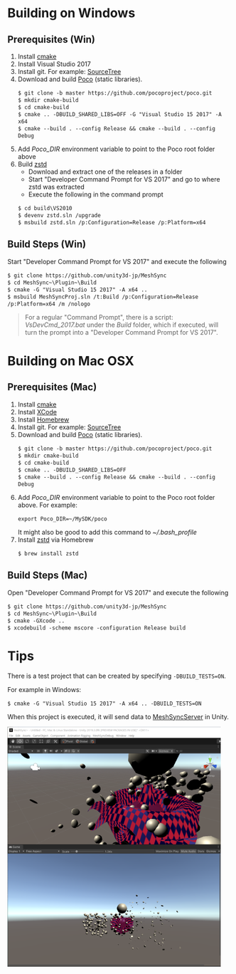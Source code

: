 # Building on Windows

## Prerequisites (Win)

1. Install [cmake](https://cmake.org/) 
1. Install Visual Studio 2017
1. Install git. For example: [SourceTree](https://www.sourcetreeapp.com/)
1. Download and build [Poco](https://pocoproject.org) (static libraries).  
    ``` 
    $ git clone -b master https://github.com/pocoproject/poco.git
    $ mkdir cmake-build
    $ cd cmake-build
    $ cmake .. -DBUILD_SHARED_LIBS=OFF -G "Visual Studio 15 2017" -A x64
    $ cmake --build . --config Release && cmake --build . --config Debug
    ```
1. Add *Poco_DIR* environment variable to point to the Poco root folder above
1. Build [zstd](https://github.com/facebook/zstd/releases)  
   * Download and extract one of the releases in a folder
   * Start "Developer Command Prompt for VS 2017" and go to where zstd was extracted
   * Execute the following in the command prompt      
    ``` 
    $ cd build\VS2010
    $ devenv zstd.sln /upgrade
    $ msbuild zstd.sln /p:Configuration=Release /p:Platform=x64
    ```



## Build Steps (Win)

Start "Developer Command Prompt for VS 2017" and execute the following

``` 
$ git clone https://github.com/unity3d-jp/MeshSync
$ cd MeshSync~\Plugin~\Build
$ cmake -G "Visual Studio 15 2017" -A x64 ..
$ msbuild MeshSyncProj.sln /t:Build /p:Configuration=Release /p:Platform=x64 /m /nologo
```

> For a regular "Command Prompt", there is a script: *VsDevCmd_2017.bat* 
> under the *Build* folder, which if executed, will turn the prompt into a 
> "Developer Command Prompt for VS 2017".

# Building on Mac OSX

## Prerequisites (Mac)

1. Install [cmake](https://cmake.org/) 
1. Install [XCode](https://developer.apple.com/xcode/)
1. Install [Homebrew](https://brew.sh/)
1. Install git. For example: [SourceTree](https://www.sourcetreeapp.com/)
1. Download and build [Poco](https://pocoproject.org) (static libraries).  
    ``` 
    $ git clone -b master https://github.com/pocoproject/poco.git
    $ mkdir cmake-build
    $ cd cmake-build
    $ cmake .. -DBUILD_SHARED_LIBS=OFF 
    $ cmake --build . --config Release && cmake --build . --config Debug
    ```
1. Add *Poco_DIR* environment variable to point to the Poco root folder above. For example:  
    ``` 
    export Poco_DIR=~/MySDK/poco
    ```  
    It might also be good to add this command to *~/.bash_profile*
1. Install [zstd](https://github.com/facebook/zstd/releases)  via Homebrew  
    ``` 
    $ brew install zstd
    ```  

## Build Steps (Mac)

Open "Developer Command Prompt for VS 2017" and execute the following

``` 
$ git clone https://github.com/unity3d-jp/MeshSync
$ cd MeshSync~\Plugin~\Build
$ cmake -GXcode ..
$ xcodebuild -scheme mscore -configuration Release build
```


# Tips

There is a test project that can be created by specifying `-DBUILD_TESTS=ON`.

For example in Windows:
``` 
$ cmake -G "Visual Studio 15 2017" -A x64 .. -DBUILD_TESTS=ON
```

When this project is executed, it will send data to 
[MeshSyncServer](../../Readme.md#MeshSyncServer) in Unity.

<img src="Images/MeshSyncTest.png" width=480>



